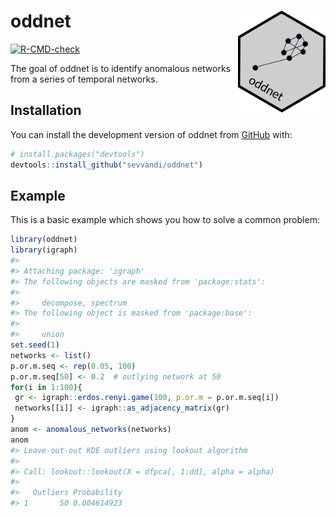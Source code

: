
<!-- README.md is generated from README.Rmd. Please edit that file -->

# oddnet <img src="man/img/oddnet.png" width = 140 align="right" />

<!-- badges: start -->

[![R-CMD-check](https://github.com/sevvandi/oddnet/workflows/R-CMD-check/badge.svg)](https://github.com/sevvandi/oddnet/actions)
<!-- badges: end -->

The goal of oddnet is to identify anomalous networks from a series of
temporal networks.

## Installation

You can install the development version of oddnet from
[GitHub](https://github.com/) with:

``` r
# install.packages("devtools")
devtools::install_github("sevvandi/oddnet")
```

## Example

This is a basic example which shows you how to solve a common problem:

``` r
library(oddnet)
library(igraph)
#> 
#> Attaching package: 'igraph'
#> The following objects are masked from 'package:stats':
#> 
#>     decompose, spectrum
#> The following object is masked from 'package:base':
#> 
#>     union
set.seed(1)
networks <- list()
p.or.m.seq <- rep(0.05, 100)
p.or.m.seq[50] <- 0.2  # outlying network at 50
for(i in 1:100){
 gr <- igraph::erdos.renyi.game(100, p.or.m = p.or.m.seq[i])
 networks[[i]] <- igraph::as_adjacency_matrix(gr)
}
anom <- anomalous_networks(networks)
anom
#> Leave-out-out KDE outliers using lookout algorithm
#> 
#> Call: lookout::lookout(X = dfpca[, 1:dd], alpha = alpha)
#> 
#>   Outliers Probability
#> 1       50 0.004614923
```
